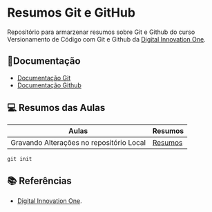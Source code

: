 
# Resumos Git e GitHub

Repositório para armarzenar resumos sobre Git e Github do curso Versionamento de Código com Git e Github da [Digital Innovation One](https://dio.me/).

## 📃Documentação
- [Documentação Git](https://git-scm.com/docs/git/pt_BR)
- [Documentação Github](https://docs.github.com/pt)  

## 💻 Resumos das Aulas 

| Aulas | Resumos |
|------|----------|
| Gravando Alterações no repositório Local| [Resumos]()

```
git init
```

## 📚 Referências 
- [Digital Innovation One]().
